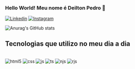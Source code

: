 ### Hello World! Meu nome é Deilton Pedro 🖖

[![Linkedin](https://img.shields.io/badge/LinkedIn-0077B5?style=for-the-badge&logo=linkedin&logoColor=white)](https://www.linkedin.com/in/deilton-pedro-465b1b23a/)
[![Instagram](https://img.shields.io/badge/Instagram-E4405F?style=for-the-badge&logo=instagram&logoColor=white)](https://www.instagram.com/dilto.dev/)

![Anurag's GitHub stats](https://github-readme-stats.vercel.app/api?username=DeJunior007&count_private=true)

## Tecnologias que utilizo no meu dia a dia

<div style="display inline_block"><br/>
  
  <img align="center" alt="html5" src="https://img.shields.io/badge/HTML5-E34F26?style=for-the-badge&logo=html5&logoColor=white"/>
                                       
  <img align="center" alt="css" src="https://img.shields.io/badge/CSS3-1572B6?style=for-the-badge&logo=css3&logoColor=white"/>
  
 <img align="center" alt="js" src="https://img.shields.io/badge/JavaScript-F7DF1E?style=for-the-badge&logo=javascript&logoColor=black"/>
                                                                                                                                     
  <img align="center" alt="ts" src="https://img.shields.io/badge/TypeScript-007ACC?style=for-the-badge&logo=typescript&logoColor=white"/>

 <img align="center" alt="njs" src="https://img.shields.io/badge/Node.js-43853D?style=for-the-badge&logo=node.js&logoColor=white"/>
  
  <img align="center" alt="rjs" src="https://img.shields.io/badge/React-20232A?style=for-the-badge&logo=react&logoColor=61DAFB"/>
